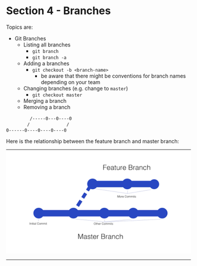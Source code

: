 # Section 4 - Branches

Topics are:

* Git Branches
  * Listing all branches
    * `git branch`
    * `git branch -a`
  * Adding a branches
    * `git checkout -b <branch-name>`
      * be aware that there might be conventions for branch names depending on your team
  * Changing branches (e.g. change to `master`)
    * `git checkout master`
  * Merging a branch
  * Removing a branch

```graph
         /-----0---0----0
        /              /
0------0----0----0----0
```

Here is the relationship between the feature branch and master branch:

![Branches](branches.png)

---

## 

